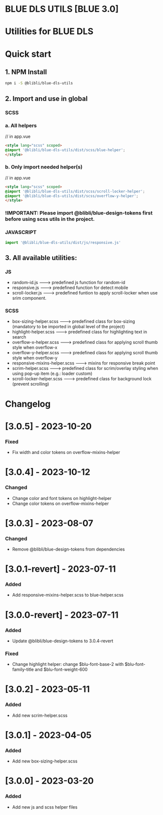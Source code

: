 # BLUE DLS UTILS [BLUE 3.0]
# Utilities for BLUE DLS

# Quick start

## 1. NPM Install

```bash
npm i -S @blibli/blue-dls-utils
```

## 2. Import and use in global
### SCSS
### a. All helpers
// in app.vue
```html
<style lang="scss" scoped>
@import '@blibli/blue-dls-utils/dist/scss/blue-helper';
</style>
```

### b. Only import needed helper(s)
// in app.vue
```html
<style lang="scss" scoped>
@import '@blibli/blue-dls-utils/dist/scss/scroll-locker-helper';
@import '@blibli/blue-dls-utils/dist/scss/overflow-y-helper';
</style>
```
### !IMPORTANT: Please import @blibli/blue-design-tokens first before using scss utils in the project.

### JAVASCRIPT
```javascript
import '@blibli/blue-dls-utils/dist/js/responsive.js'
```
## 3. All available utilities:
### JS
* random-id.js ---> predefined js function for random-id
* responsive.js ---> predefined function for detect mobile
* scroll-locker.js ---> predefined funtion to apply scroll-locker when use srim component.

### SCSS
* box-sizing-helper.scss ---> predefined class for box-sizing (mandatory to be imported in global level of the project)
* highlight-helper.scss ---> predefined class for highlighting text in search
* overflow-x-helper.scss ---> predefined class for applying scroll thumb style when overflow-x
* overflow-y-helper.scss ---> predefined class for applying scroll thumb style when overflow-y
* responsive-mixins-helper.scss ---> mixins for responsive break point
* scrim-helper.scss ---> predefined class for scrim/overlay styling when using pop-up item (e.g.: loader custom)
* scroll-locker-helper.scss ---> predefined class for background lock (prevent scrolling)

# Changelog
# [3.0.5] - 2023-10-20
### Fixed
* Fix width and color tokens on overflow-mixins-helper

# [3.0.4] - 2023-10-12
### Changed
* Change color and font tokens on highlight-helper
* Change color tokens on overflow-mixins-helper

# [3.0.3] - 2023-08-07
### Changed
* Remove @blibli/blue-design-tokens from dependencies

# [3.0.1-revert] - 2023-07-11
### Added
* Add responsive-mixins-helper.scss to blue-helper.scss

# [3.0.0-revert] - 2023-07-11
### Added
* Update @blibli/blue-design-tokens to 3.0.4-revert

### Fixed
* Change highlight helper: change $blu-font-base-2 with $blu-font-family-title and $blu-font-weight-600

# [3.0.2] - 2023-05-11
### Added
* Add new scrim-helper.scss

# [3.0.1] - 2023-04-05
### Added
* Add new box-sizing-helper.scss

# [3.0.0] - 2023-03-20
### Added
* Add new js and scss helper files